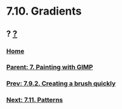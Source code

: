 # 7.10. Gradients
## ? [?]()

### [Home](./00-home.md)
### [Parent: 7. Painting with GIMP](./07-00-painting-with-gimp.md)
### [Prev: 7.9.2. Creating a brush quickly](./07-09-02-creating-a-brush-quickly.md)
### [Next: 7.11. Patterns](./07-11-patterns.md)
